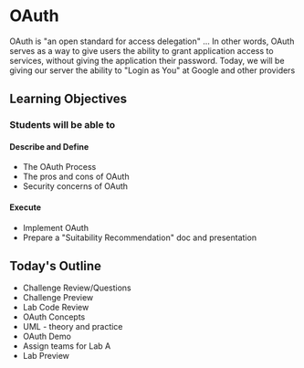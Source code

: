 # OAuth

OAuth is "an open standard for access delegation" ... In other words, OAuth serves as a way to give users the ability to grant application access to services, without giving the application their password. Today, we will be giving our server the ability to "Login as You" at Google and other providers

## Learning Objectives

### Students will be able to

#### Describe and Define

- The OAuth Process
- The pros and cons of OAuth
- Security concerns of OAuth

#### Execute

- Implement OAuth
- Prepare a "Suitability Recommendation" doc and presentation

## Today's Outline

<!-- To Be Completed By Instructor -->
- Challenge Review/Questions
- Challenge Preview
- Lab Code Review
- OAuth Concepts
- UML - theory and practice
- OAuth Demo
- Assign teams for Lab A
- Lab Preview